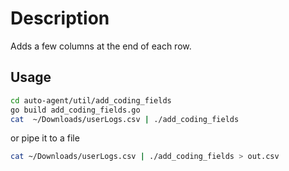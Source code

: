 # Description

Adds a few columns at the end of each row.

## Usage

```sh
cd auto-agent/util/add_coding_fields
go build add_coding_fields.go
cat  ~/Downloads/userLogs.csv | ./add_coding_fields
```

or pipe it to a file

```sh
cat ~/Downloads/userLogs.csv | ./add_coding_fields > out.csv
```
